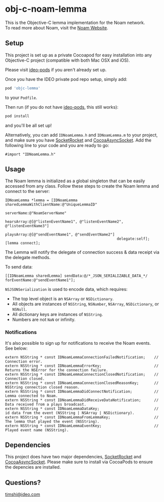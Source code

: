 # obj-c-noam-lemma

This is the Objective-C lemma implementation for the Noam network.  
To read more about Noam, visit the [Noam Website](http://noam.io).

## Setup

This project is set up as a private Cocoapod for easy installation into any Objective-C project (compatible with both Mac OSX and iOS).  

Please visit [ideo-pods](https://github.com/ideo/ideo-pods) if you aren't already set up.  

Once you have the IDEO private pod repo setup, simply add:  
```ruby
pod 'objc-lemma'
```
to your ```Podfile```.  

Then run (if you do not have [ideo-pods](https://github.com/ideo/ideo-pods), this still works):
```bash
pod install
```
and you'll be all set up!

Alternatively, you can add `IDNoamLemma.h` and `IDNoamLemma.m` to your project, and make sure you have [SocketRocket](https://github.com/square/SocketRocket) and [CocoaAsyncSocket](https://github.com/robbiehanson/CocoaAsyncSocket). Add the following line to your code and you are ready to go:

```objc
#import "IDNoamLemma.h"
```


## Usage

The Noam lemma is initialized as a global singleton that can be easily accessed from any class. Follow these steps to create the Noam lemma and connect to the server:
```objc
IDNoamLemma *lemma = [IDNoamLemma sharedLemmaWithClientName:@"UniqueLemmaID"
                                                 serverName:@"NoamServerName"
                                                 hearsArray:@[@"listenEventName1", @"listenEventName2", @"listenEventName3"]
                                                 playsArray:@[@"sendEventName1", @"sendEventName2"]
                                                   delegate:self];
[lemma connect];
```

The Lemma will notify the delegate of connection success & data receipt via the delegate methods.  

To send data:
```objc
[[IDNoamLemma sharedLemma] sendData:@/*_JSON_SERIALIZABLE_DATA_*/ forEventName:@"sendEventName1"];
```
`NSJSONSerialization` is used to encode data, which requires:
- The top level object is an `NSArray` or `NSDictionary`.
- All objects are instances of `NSString`, `NSNumber`, `NSArray`, `NSDictionary`, or `NSNull`.
- All dictionary keys are instances of `NSString`.
- Numbers are not `NaN` or infinity.

### Notifications
It's also possible to sign up for notifications to receive the Noam events. See below:  
```objc
extern NSString * const IDNoamLemmaConnectionFailedNotification;    // Connection error.
extern NSString * const IDNoamLemmaErrorKey;                        // Returns the NSError for the connection failure.
extern NSString * const IDNoamLemmaConnectionClosedNotification;    // Connection closed.
extern NSString * const IDNoamLemmaConnectionClosedReasonKey;       // NSString connection closed reason.
extern NSString * const IDNoamLemmaDidConnectNotification;          // Lemma connected to Noam.
extern NSString * const IDNoamLemmaDidReceiveDataNotification;      // Data received from a plays broadcast.
extern NSString * const IDNoamLemmaDataKey;                         // id data from the event (NSString | NSArray | NSDictionary).
extern NSString * const IDNoamLemmaFromLemmaKey;                    // The lemma that played the event (NSString).
extern NSString * const IDNoamLemmaEventKey;                        // Played event name (NSString).
```

## Dependencies
This project does have two major dependencies, [SocketRocket](https://github.com/square/SocketRocket) and [CocoaAsyncSocket](https://github.com/robbiehanson/CocoaAsyncSocket). Please make sure to install via CocoaPods to ensure the depencies are installed.  

## Questions?  
timshi@ideo.com
